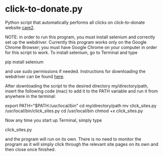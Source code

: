 # click-to-donate.py
Python script that automatically performs all clicks on click-to-donate website <a href= "http://www.care2.com/click-to-donate/" target="_blank">care2</a>.

NOTE: in order to run this program, you must install selenium and correctly set up the webdriver. Currently this program works only on the Google Chrome Browser; you must have Google Chrome on your computer in order for this script to work. To install selenium, go to Terminal and type

pip install selenium

and use sudo permissions if needed. Instructions for downloading the webdriver can be found <a href="https://sites.google.com/a/chromium.org/chromedriver/getting-started" target="_blank">here</a>.

After downloading the script to the desired directory my/directory/path, insert the following code (mac) to add it to the PATH variable and run it from anywhere in the terminal:

export PATH="$PATH:/usr/local/bin"
cd my/directory/path
mv click_sites.py /usr/local/bin/click_sites.py
cd /usr/local/bin
chmod +x click_sites.py

Now any time you start up Terminal, simply type 

click_sites.py

and the program will run on its own. There is no need to monitor the program as it will simply click through the relevant site pages on its own and then close once finished.


